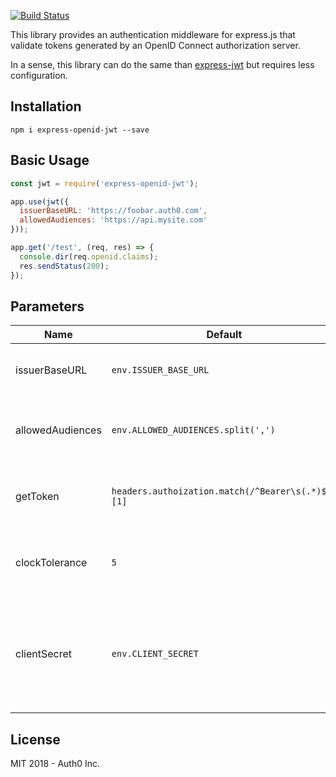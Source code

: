 [![Build Status](https://travis-ci.org/auth0/express-openid-jwt.svg?branch=master)](https://travis-ci.org/auth0/express-openid-jwt)


This library provides an authentication middleware for express.js that validate tokens generated by an OpenID Connect authorization server.

In a sense, this library can do the same than [express-jwt](https://github.com/auth0/express-jwt) but requires less configuration.

## Installation

```
npm i express-openid-jwt --save
```

## Basic Usage

```javascript
const jwt = require('express-openid-jwt');

app.use(jwt({
  issuerBaseURL: 'https://foobar.auth0.com',
  allowedAudiences: 'https://api.mysite.com'
}));

app.get('/test', (req, res) => {
  console.dir(req.openid.claims);
  res.sendStatus(200);
});
```

## Parameters

| Name                | Default                         | Description                                                                    |
|---------------------|---------------------------------|--------------------------------------------------------------------------------|
| issuerBaseURL       | `env.ISSUER_BASE_URL`           | The url address for the token issuer.                                          |
| allowedAudiences    | `env.ALLOWED_AUDIENCES.split(',')`       | The allowed audiences for the token.                                           |
| getToken            | `headers.authoization.match(/^Bearer\s(.*)$/)[1]`       | Specifies how to get the token from the request. |
| clockTolerance      | `5`                             | The clock's tolerance in seconds for token verification.                       |
| clientSecret        | `env.CLIENT_SECRET`             | The client secret, only required if you need to validate tokens signed with symmetric algorithms. |


## License

MIT 2018 - Auth0 Inc.
